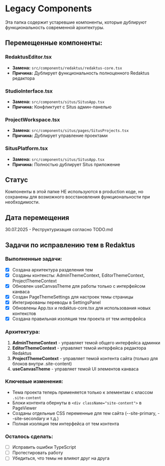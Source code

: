 # Legacy Components

Эта папка содержит устаревшие компоненты, которые дублируют функциональность современной архитектуры.

## Перемещенные компоненты:

### RedaktusEditor.tsx

- **Замена:** `src/components/redaktus/redaktus-core.tsx`
- **Причина:** Дублирует функциональность полноценного Redaktus редактора

### StudioInterface.tsx

- **Замена:** `src/components/situs/SitusApp.tsx`
- **Причина:** Конфликтует с Situs админ-панелью

### ProjectWorkspace.tsx

- **Замена:** `src/components/situs/pages/SitusProjects.tsx`
- **Причина:** Дублирует управление проектами

### SitusPlatform.tsx

- **Замена:** `src/components/situs/SitusApp.tsx`
- **Причина:** Полностью дублирует Situs приложение

## Статус

Компоненты в этой папке НЕ используются в production коде, но сохранены для возможного восстановления функциональности при необходимости.

## Дата перемещения

30.07.2025 - Реструктуризация согласно TODO.md

## Задачи по исправлению тем в Redaktus

### Выполненные задачи:

- [x] Создана архитектура разделения тем
- [x] Созданы контексты: AdminThemeContext, EditorThemeContext, ProjectThemeContext
- [x] Обновлен useCanvasTheme для работы только с интерфейсом канваса
- [x] Создан PageThemeSettings для настроек темы страницы
- [x] Интегрированы переводы в SettingsPanel
- [x] Обновлены App.tsx и redaktus-core.tsx для использования новых контекстов
- [x] Создана правильная изоляция тем проекта от тем интерфейса

### Архитектура:

1. **AdminThemeContext** - управляет темой общего интерфейса админки
2. **EditorThemeContext** - управляет темой интерфейса редактора Redaktus
3. **ProjectThemeContext** - управляет темой контента сайта (только для блоков внутри .site-content)
4. **useCanvasTheme** - управляет темой UI элементов канваса

### Ключевые изменения:

- Тема проекта теперь применяется только к элементам с классом `.site-content`
- Блоки контента обернуты в `<div className="site-content">` в PageViewer
- Созданы отдельные CSS переменные для тем сайта (--site-primary, --site-secondary и т.д.)
- Полная изоляция тем интерфейса от тем контента

### Осталось сделать:

- [ ] Исправить ошибки TypeScript
- [ ] Протестировать работу
- [ ] Убедиться, что темы не влияют друг на друга
